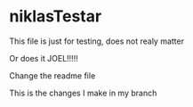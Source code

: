 # niklasTestar
This file is just for testing, does not realy matter

Or does it JOEL!!!!!

Change the readme file

This is the changes I make in my branch